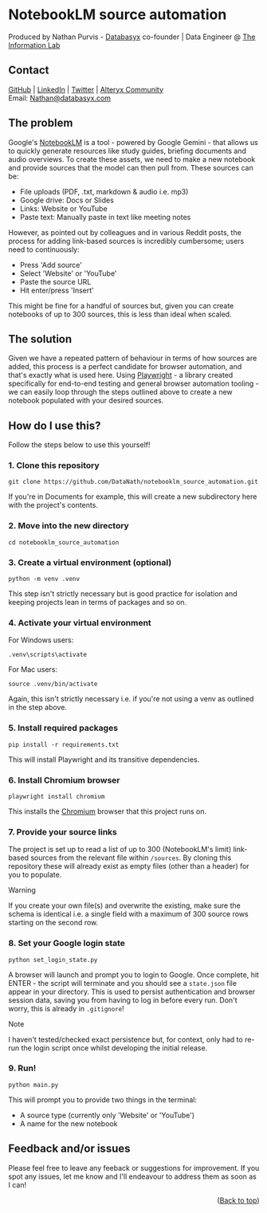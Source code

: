 <h1>NotebookLM source automation</h1>
<a id="readme-top"></a>

Produced by Nathan Purvis - [Databasyx](https://www.databasyx.com/) co-founder | Data Engineer @ [The Information Lab](https://www.theinformationlab.co.uk/)

<h2>Contact</h2>

[GitHub](https://github.com/DataNath) | [LinkedIn](https://www.linkedin.com/in/nathan-purvis/) | [Twitter](https://x.com/DataNath) | [Alteryx Community](https://community.alteryx.com/t5/user/viewprofilepage/user-id/307299)  
Email: Nathan@databasyx.com

<h2>The problem</h2>

Google's [NotebookLM](https://notebooklm.google.com/) is a tool - powered by Google Gemini - that allows us to quickly generate resources like study guides, briefing documents and audio overviews. To create these assets, we need to make a new notebook and provide sources that the model can then pull from. These sources can be:

- File uploads (PDF, .txt, markdown & audio i.e. mp3)
- Google drive: Docs or Slides
- Links: Website or YouTube
- Paste text: Manually paste in text like meeting notes

However, as pointed out by colleagues and in various Reddit posts, the process for adding link-based sources is incredibly cumbersome; users need to continuously:

- Press 'Add source'
- Select 'Website' or 'YouTube'
- Paste the source URL
- Hit enter/press 'Insert'

This might be fine for a handful of sources but, given you can create notebooks of up to 300 sources, this is less than ideal when scaled.

<h2>The solution</h2>

Given we have a repeated pattern of behaviour in terms of how sources are added, this process is a perfect candidate for browser automation, and that's exactly what is used here. Using [Playwright](https://playwright.dev/python/) - a library created specifically for end-to-end testing and general browser automation tooling - we can easily loop through the steps outlined above to create a new notebook populated with your desired sources.

<h2>How do I use this?</h2>

Follow the steps below to use this yourself!

<h3>1. Clone this repository</h3>

```shell
git clone https://github.com/DataNath/notebooklm_source_automation.git
```

If you're in Documents for example, this will create a new subdirectory here with the project's contents.

<h3>2. Move into the new directory</h3>

```shell
cd notebooklm_source_automation
```

<h3>3. Create a virtual environment (optional)</h3>

```shell
python -m venv .venv
```

This step isn't strictly necessary but is good practice for isolation and keeping projects lean in terms of packages and so on.

<h3>4. Activate your virtual environment</h3>

For Windows users:

```shell
.venv\scripts\activate
```

For Mac users:

```shell
source .venv/bin/activate
```

Again, this isn't strictly necessary i.e. if you're not using a venv as outlined in the step above.

<h3>5. Install required packages</h3>

```shell
pip install -r requirements.txt
```

This will install Playwright and its transitive dependencies.

<h3>6. Install Chromium browser</h3>

```shell
playwright install chromium
```

This installs the [Chromium](https://www.chromium.org/Home/) browser that this project runs on.

<h3>7. Provide your source links</h3>

The project is set up to read a list of up to 300 (NotebookLM's limit) link-based sources from the relevant file within `/sources`. By cloning this repository these will already exist as empty files (other than a header) for you to populate.

>[!WARNING]
>If you create your own file(s) and overwrite the existing, make sure the schema is identical i.e. a single field with a maximum of 300 source rows starting on the second row.

<h3>8. Set your Google login state</h3>

```shell
python set_login_state.py
```

A browser will launch and prompt you to login to Google. Once complete, hit ENTER - the script will terminate and you should see a `state.json` file appear in your directory. This is used to persist authentication and browser session data, saving you from having to log in before every run. Don't worry, this is already in `.gitignore`!

>[!NOTE]
>I haven't tested/checked exact persistence but, for context, only had to re-run the login script once whilst developing the initial release.

<h3>9. Run!</h3>

```shell
python main.py
```

This will prompt you to provide two things in the terminal:

- A source type (currently only 'Website' or 'YouTube')
- A name for the new notebook

<h2>Feedback and/or issues</h2>

Please feel free to leave any feeback or suggestions for improvement. If you spot any issues, let me know and I'll endeavour to address them as soon as I can!

<p align="right">(<a href="#readme-top">Back to top</a>)</p>